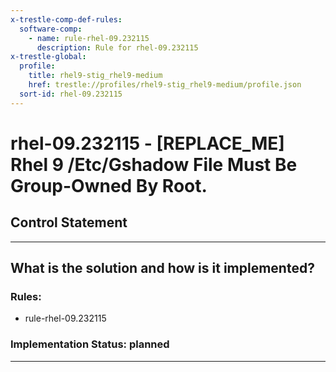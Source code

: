 ```yaml
---
x-trestle-comp-def-rules:
  software-comp:
    - name: rule-rhel-09.232115
      description: Rule for rhel-09.232115
x-trestle-global:
  profile:
    title: rhel9-stig_rhel9-medium
    href: trestle://profiles/rhel9-stig_rhel9-medium/profile.json
  sort-id: rhel-09.232115
---
```


# rhel-09.232115 - \[REPLACE_ME\] Rhel 9 /Etc/Gshadow File Must Be Group-Owned By Root.

## Control Statement

______________________________________________________________________

## What is the solution and how is it implemented?

<!-- For implementation status enter one of: implemented, partial, planned, alternative, not-applicable -->

<!-- Note that the list of rules under ### Rules: is read-only and changes will not be captured after assembly to JSON -->

<!-- Add control implementation description here for control: rhel-09.232115 -->

### Rules:

  - rule-rhel-09.232115

### Implementation Status: planned

______________________________________________________________________
